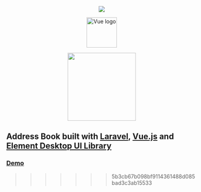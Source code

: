 <p align="center">
    <img src="https://laravel.com/assets/img/components/logo-laravel.svg">
</p>
<p align="center">
    <a href="https://vuejs.org" target="_blank"><img width="80" src="https://vuejs.org/images/logo.png" alt="Vue logo"></a>
</p>
<p align="center">
  <img width="180" src="https://cdn.rawgit.com/ElemeFE/element/dev/element_logo.svg">
</p>

## Address Book built with [Laravel](https://laravel.com/), [Vue.js](https://vuejs.org/)  and [Element Desktop UI Library](http://element.eleme.io/)

### [Demo](http://addressbook.romanpaprotsky.com/)

>>>>>>> 5b3cb67b098bf9114361488d085bad3c3ab15533
